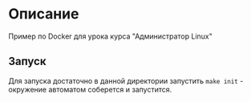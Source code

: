 # Описание

Пример по Docker для урока курса "Администратор Linux"

## Запуск

Для запуска достаточно в данной директории запустить `make init` - окружение автоматом соберется и запустится.